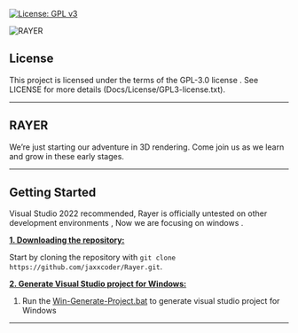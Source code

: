 [![License: GPL v3](https://img.shields.io/badge/License-GPLv3-blue.svg)](https://github.com/jaxxcoder/Rayer/blob/master/Docs/License/GPL3-license.txt)

![RAYER](https://github.com/jaxxcoder/Rayer/blob/master/Resources/Logo/Rayer-logo.png "RAYER")

## License

This project is licensed under the terms of the GPL-3.0 license . See LICENSE for more details (Docs/License/GPL3-license.txt).

***
## RAYER

We’re just starting our adventure in 3D rendering. Come join us as we learn and grow in these early stages.


***

## Getting Started
Visual Studio 2022 recommended, Rayer is officially untested on other development environments , Now we are focusing on windows .

<ins>**1. Downloading the repository:**</ins>

Start by cloning the repository with `git clone https://github.com/jaxxcoder/Rayer.git`.



<ins>**2. Generate Visual Studio project for Windows:**</ins>

1. Run the [Win-Generate-Project.bat](https://github.com/jaxxcoder/Rayer/blob/master/Win-Generate-Project.bat) to generate visual studio project for Windows


***

